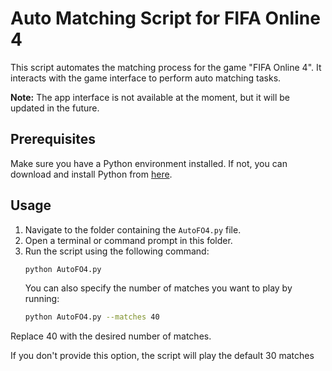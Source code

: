 # Auto Matching Script for FIFA Online 4

This script automates the matching process for the game "FIFA Online 4". It interacts with the game interface to perform auto matching tasks.

**Note:** The app interface is not available at the moment, but it will be updated in the future.

## Prerequisites

Make sure you have a Python environment installed. If not, you can download and install Python from [here](https://www.python.org/downloads/).

## Usage

1. Navigate to the folder containing the `AutoFO4.py` file.
2. Open a terminal or command prompt in this folder.
3. Run the script using the following command:
   ```bash
   python AutoFO4.py
   ```
   You can also specify the number of matches you want to play by running:
   ```bash
   python AutoFO4.py --matches 40
   ```
  Replace 40 with the desired number of matches.

  If you don't provide this option, the script will play the default 30 matches

   
